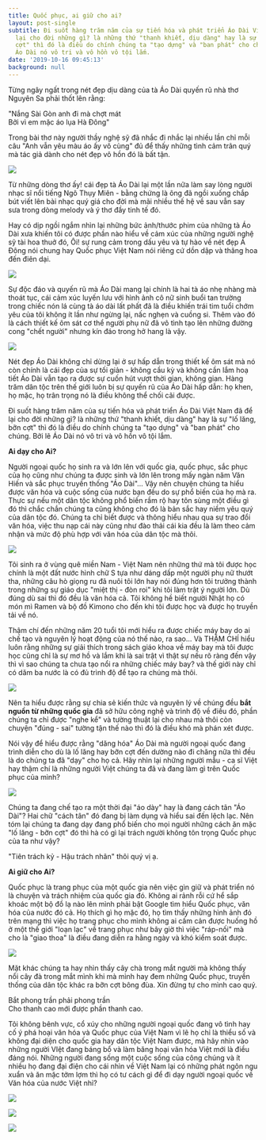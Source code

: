 ```yaml
---
title: Quốc phục, ai giữ cho ai?
layout: post-single
subtitle: Đi suốt hàng trăm năm của sự tiến hóa và phát triển Áo Dài Việt Nam đã để
  lại cho đời những gì? là những thứ "thanh khiết, dịu dàng" hay là sự "lố lăng, bỡn
  cợt" thì đó là điều do chính chúng ta "tạo dựng" và "ban phát" cho chúng. Bởi lẽ
  Áo Dài nó vô tri và vô hồn vô tội lắm.
date: '2019-10-16 09:45:13'
background: null
---
```


Từng ngây ngất trong nét đẹp dịu dàng của tà Áo Dài quyến rũ nhà thơ Nguyên Sa phải thốt lên rằng:

"Nắng Sài Gòn anh đi mà chợt mát<br>
Bởi vì em mặc áo lụa Hà Đông"

Trong bài thơ này người thầy nghệ sỹ  đã nhắc đi nhắc lại nhiều lần chỉ mỗi câu "Anh vẫn yêu màu áo ấy vô cùng" đủ để thấy những tình cảm trân quý mà tác giả dành cho nét đẹp vô hồn đó là bất tận. 

![](https://baonguyenyam.github.io/blog/img/Du-lich-kham-pha-sai-gon-xua-mytour-14.jpg)

Từ những dòng thơ ấy! cái đẹp tà Áo Dài lại một lần nữa làm say lòng người nhạc sĩ nổi tiếng Ngô Thụy Miên - bằng chứng là ông đã ngồi xuống chắp bút viết lên bài nhạc quý giá cho đời mà mãi nhiều thế hệ về sau vẫn say sưa trong dòng melody và ý thơ đầy tinh tế đó.

Hay có dịp ngồi ngắm nhìn lại những bức ảnh/thước phim của những tà Áo Dài xưa khiến tôi có được phần nào hiểu về cảm xúc của những người nghệ sỹ tài hoa thuở đó, Ôi! sự rung cảm trong dấu yêu và tự hào về nét đẹp Á Đông nói chung hay Quốc phục Việt Nam nói riêng cứ dồn dập và thăng hoa đến điên dại.

![](https://baonguyenyam.github.io/blog/img/photo-1-1571057082823887353925.jpeg)

Sự độc đáo và quyến rũ mà Áo Dài mang lại chính là hai tà áo nhẹ nhàng mà thoát tục, cái cảm xúc luyến lưu với hình ảnh cô nữ sinh buổi tan trường trong chiếc nón lá cùng tà áo dài lất phất đã là điều khiến trái tim tuổi chớm yêu của tôi không ít lần như ngừng lại, nấc nghẹn và cuồng si. Thêm vào đó là cách thiết kế ôm sát cơ thể người phụ nữ đã vô tình tạo lên những đường cong "chết người" nhưng kín đáo trong hở hang là vậy.

![](https://baonguyenyam.github.io/blog/img/1369276160-ao-dai-phan-cam-sao-viet--12-.jpg)

Nét đẹp Áo Dài không chỉ dừng lại ở sự hấp dẫn trong thiết kế ôm sát mà nó còn chính là cái đẹp của sự tối giản - không cầu kỳ và không cần lắm hoạ tiết Áo Dài vẫn tạo ra được sự cuốn hút vượt thời gian, không gian. Hàng trăm dân tộc trên thế giới luôn bị sự quyến rũ của Áo Dài hấp dẫn: họ khen, họ mặc, họ trân trọng nó là điều không thể chối cãi được.  

Đi suốt hàng trăm năm của sự tiến hóa và phát triển Áo Dài Việt Nam đã để lại cho đời những gì? là những thứ "thanh khiết, dịu dàng" hay là sự "lố lăng, bỡn cợt" thì đó là điều do chính chúng ta "tạo dựng" và "ban phát" cho chúng. Bởi lẽ Áo Dài nó vô tri và vô hồn vô tội lắm.

**Ai dạy cho Ai?**

Người ngoại quốc họ sinh ra và lớn lên với quốc gia, quốc phục, sắc phục của họ cũng như chúng ta được sinh và lớn lên trong mấy ngàn năm Văn Hiến và sắc phục truyền thống "Áo Dài"... Vậy nên chuyện chúng ta hiểu được văn hóa và cuộc sống của nước bạn đều do sự phổ biến của họ mà ra. Thực sự nếu một dân tộc không phổ biến rầm rộ hay tôn sùng một điều gì đó thì chắc chắn chúng ta cũng không cho đó là bản sắc hay niềm yêu quý của dân tộc đó. Chúng ta chỉ biết được và thông hiểu nhau qua sự trao đổi văn hóa, việc thu nạp cái này cũng như đào thải cái kia đều là làm theo cảm nhận và mức độ phù hợp với văn hóa của dân tộc mà thôi.

![](https://baonguyenyam.github.io/blog/img/muon-kieu-mac-ao-dai-lo-noi-y-cua-con-gai-viet-ai-nhin-vao-cung-chi-b-f35372.jpg)

Tôi sinh ra ở vùng quê miền Nam - Việt Nam nên những thứ mà tôi được học chính là một đất nước hình chữ S tựa như dáng dấp một người phụ nữ thướt tha, những câu hò giọng ru đã nuôi tôi lớn hay nói đúng hơn tôi trưởng thành trong những sự giáo dục "miệt thị - đòn roi" khi tôi làm trật ý người lớn.  Dù đúng dù sai thì đó đều là văn hóa cả. Tôi không hề biết người Nhật họ có món mì Ramen và bộ đồ Kimono cho đến khi tôi được học và được họ truyền tải về nó.

Thậm chí đến những năm 20 tuổi tôi mới hiểu ra được chiếc máy bay do ai chế tạo và nguyên lý hoạt động của nó thế nào, ra sao... Và THẬM CHÍ hiểu luôn rằng những sự giải thích trong sách giáo khoa về máy bay mà tôi được học cũng chỉ là sự mơ hồ và lắm khi là sai trật vì thật sự nếu rõ ràng đến vậy thì vì sao chúng ta chưa tạo nổi ra những chiếc máy bay? và thế giới này chỉ có dăm ba nước là có đủ trình độ để tạo ra chúng mà thôi. 

![](https://baonguyenyam.github.io/blog/img/Tram-kieu-pha-dang-ao-dai-cua-my-nhan-Viet-tu-pham-cam-toi-lo-lang-1533378193-791-trang-phuc-truyen-thong-cua-phan-th-1533714447-width600height815.jpg)

Nên ta hiểu được rằng sự chia sẻ kiến thức và nguyên lý về chúng đều **bắt nguồn từ những quốc gia** đã sở hữu công nghệ và trình độ về điều đó, phần chúng ta chỉ được "nghe kể" và tường thuật lại cho nhau mà thôi còn chuyện "đúng - sai" tường tận thế nào thì đó là điều khó mà phán xét được.

Nói vậy để hiểu được rằng "dăng hóa" Áo Dài mà người ngoại quốc đang trình diễn cho dù là lố lăng hay bỡn cợt đến dường nào đi chăng nữa thì đều là do chúng ta đã "dạy" cho họ cả. Hãy nhìn lại những người mẫu - ca sĩ Việt hay thậm chí là những người Việt chúng ta đã và đang làm gì trên Quốc phục của mình? 

![](https://baonguyenyam.github.io/blog/img/2019-10-16_083342.png)

Chúng ta đang chế tạo ra một thời đại "áo dày" hay là đang cách tân "Áo Dài"? Hai chữ "cách tân" đó đang bị làm dụng và hiểu sai đến lệch lạc. Nên tóm lại chúng ta đang dạy đang phổ biến cho mọi người những cách ăn mặc "lố lăng - bỡn cợt" đó thì hà có gì lại trách người không tôn trọng Quốc phục của ta như vậy?

"Tiên trách kỷ - Hậu trách nhân" thôi quý vị ạ. 

**Ai giữ cho Ai?**

Quốc phục là trang phục của một quốc gia nên việc gìn giữ và phát triển nó là chuyện và trách nhiệm của quốc gia đó. Không ai rảnh rỗi cứ hể sắp khoác một bộ đồ lạ nào lên mình phải bật Google tìm hiểu Quốc phục, văn hóa của nước đó cả. Họ thích gì họ mặc đó, họ tìm thấy những hình ảnh đó trên mạng thì việc họ trang phục cho mình không ai cấm cản được huống hồ ở một thế giới "loạn lạc" về trang phục như bây giờ thì việc "ráp-nối" mà cho là "giao thoa" là điều đang diễn ra hằng ngày và khó kiểm soát được. 

![](https://baonguyenyam.github.io/blog/img/393.jpg)

Mặt khác chúng ta hay nhìn thấy cây chà trong mắt người mà không thấy nổi cây đà trong mắt mình khi mà mình hay đem những Quốc phục, truyền thống của dân tộc khác ra bỡn cợt bông đùa. Xin đừng tự cho mình cao quý. 

Bắt phong trần phải phong trần<br>
Cho thanh cao mới được phần thanh cao.

Tôi không bênh vực, cổ xúy cho những người ngoại quốc đang vô tình hay cố ý phá hoại văn hóa và Quốc phục của Việt Nam vì lẽ họ chỉ là thiểu số và không đại diện cho quốc gia hay dân tộc Việt Nam được, mà hãy nhìn vào những người VIệt đang báng bổ và làm băng hoại văn hóa Việt mới là điều đáng nói. Những người đang sống một cuộc sống của công chúng và ít nhiều họ đang đại điện cho cái nhìn về Việt Nam lại có những phát ngôn ngu xuẩn và ăn mặc tởm lợm thì họ có tư cách gì để đi dạy người ngoại quốc về Văn hóa của nước Việt nhỉ?

![](https://baonguyenyam.github.io/blog/img/dien-ao-dai-mong-manh-lo-ro-noi-y-ben-trong-nhom-nu-sinh-gay-phan-no-mxh-3-1558199290-876-width640height938.jpg)

![](https://baonguyenyam.github.io/blog/img/2019-10-16_083412.png)

![](https://baonguyenyam.github.io/blog/img/1436975553-eieyquynh_imuv.jpg)